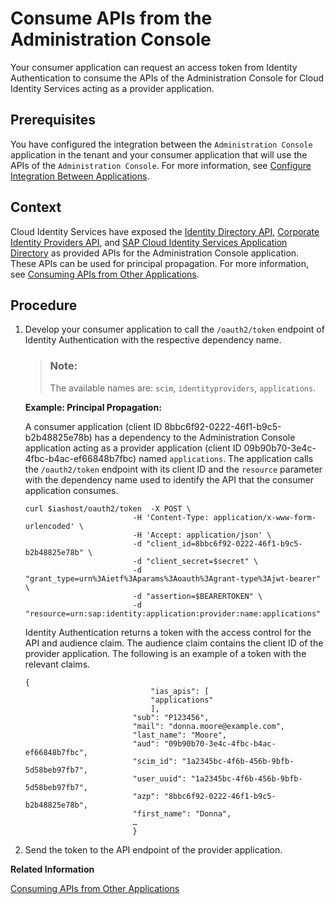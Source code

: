 <!-- loioa8fe3eeb0f2244c6b04edfdfbd040987 -->

# Consume APIs from the Administration Console

Your consumer application can request an access token from Identity Authentication to consume the APIs of the Administration Console for Cloud Identity Services acting as a provider application.



<a name="loioa8fe3eeb0f2244c6b04edfdfbd040987__prereq_dj5_ws3_m1c"/>

## Prerequisites

You have configured the integration between the `Administration Console` application in the tenant and your consumer application that will use the APIs of the `Administration Console`. For more information, see [Configure Integration Between Applications](../Operation-Guide/configure-integration-between-applications-9ad7e80.md).



<a name="loioa8fe3eeb0f2244c6b04edfdfbd040987__context_o5n_sfm_pgc"/>

## Context

Cloud Identity Services have exposed the [Identity Directory API](https://api.sap.com/api/IdDS_SCIM/overview), [Corporate Identity Providers API](https://api.sap.com/api/SCI_IdentityProvider_Directory/overview), and [SAP Cloud Identity Services Application Directory](https://api.sap.com/api/SCI_Application_Directory/overview) as provided APIs for the Administration Console application. These APIs can be used for principal propagation. For more information, see [Consuming APIs from Other Applications](consuming-apis-from-other-applications-29e204d.md).



## Procedure

1.  Develop your consumer application to call the `/oauth2/token` endpoint of Identity Authentication with the respective dependency name.

    > ### Note:  
    > The available names are: `scim`, `identityproviders`, `applications`.

    **Example: Principal Propagation:**

    A consumer application \(client ID 8bbc6f92-0222-46f1-b9c5-b2b48825e78b\) has a dependency to the Administration Console application acting as a provider application \(client ID 09b90b70-3e4c-4fbc-b4ac-ef66848b7fbc\) named `applications`. The application calls the `/oauth2/token` endpoint with its client ID and the `resource` parameter with the dependency name used to identify the API that the consumer application consumes.

    ```
    curl $iashost/oauth2/token  -X POST \
    						-H 'Content-Type: application/x-www-form-urlencoded' \
    						-H 'Accept: application/json' \
    						-d "client_id=8bbc6f92-0222-46f1-b9c5-b2b48825e78b" \
    						-d "client_secret=$secret" \
    						-d "grant_type=urn%3Aietf%3Aparams%3Aoauth%3Agrant-type%3Ajwt-bearer" \
    						-d "assertion=$BEARERTOKEN" \
    						-d "resource=urn:sap:identity:application:provider:name:applications"
    ```

    Identity Authentication returns a token with the access control for the API and audience claim. The audience claim contains the client ID of the provider application. The following is an example of a token with the relevant claims.

    ```
    {
    							"ias_apis": [
    							"applications"
    							],   
    						"sub": "P123456",
    						"mail": "donna.moore@example.com",
    						"last_name": "Moore",
    						"aud": "09b90b70-3e4c-4fbc-b4ac-ef66848b7fbc", 
    						"scim_id": "1a2345bc-4f6b-456b-9bfb-5d58beb97fb7",
    						"user_uuid": "1a2345bc-4f6b-456b-9bfb-5d58beb97fb7",
    						"azp": "8bbc6f92-0222-46f1-b9c5-b2b48825e78b",
    						"first_name": "Donna",
    						…
    						}
    ```

2.  Send the token to the API endpoint of the provider application.


**Related Information**  


[Consuming APIs from Other Applications](consuming-apis-from-other-applications-29e204d.md "Applications sometimes need to propagate principals or have technical communication arrangements between them. To enable OpenID Connect (OIDC) applications to consume the APIs of other applications, the developer defines API permission groups for a provider application, which a consumer application can consume through a defined dependency.")


